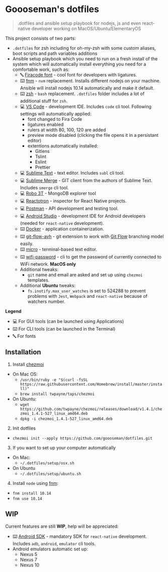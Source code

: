 # Goooseman's dotfiles

> .dotfiles and ansible setup playbook for nodejs, js and even react-native developer working on MacOS/Ubuntu/ElementaryOS

This project consists of two parts:

- `.dotfiles` for zsh including for oh-my-zsh with some custom aliases, boot scripts and path variables additions
- Ansible setup playbook which you need to run on a fresh install of the system which will automatically install everything you need for a comfortable work, such as:
    - 🔤 [Firacode font](https://app.programmingfonts.org/#firacode) - cool font for developers with ligatures.
    - ⌨️ [fnm](https://github.com/Schniz/fnm) - `nvm` replacement. Installs different nodejs on your machine. Ansible will install nodejs 10.14 automatically and make it default.
    - ⌨️ [zsh](https://ohmyz.sh/) - `bash` replacement. `.dotfiles` folder includes a lot of additional stuff for `zsh`.
    - 💻 [VS Code](https://code.visualstudio.com/) - development IDE. Includes `code` cli tool.
    Following settings will automatically applied:
        - font changed to Fira Code
        - ligatures enabled
        - rulers at width 80, 100, 120 are added
        - preview mode disabled (clicking the file opens it in a persistant editor)
        - extentions automatically installed:
            - Gitlens
            - Tslint
            - Eslint
            - Prettier
    - 💻 [Sublime Text](https://www.sublimetext.com/) - text editor. Includes `subl` cli tool.
    - 💻 [Sublime Merge](https://www.sublimemerge.com/) - GIT client from the authors of Sublime Text. Includes `smerge` cli tool.
    - 💻 [Robo 3T](https://robomongo.org/) - MongoDB explorer tool
    - 💻 [Reactotron](https://github.com/infinitered/reactotron) - inspector for React Native projects.
    - 💻 [Postman](https://www.getpostman.com/) - API development and testing tool.
    - 💻 [Android Studio](https://developer.android.com/studio) - development IDE for Android developers (needed for `react-native` development).
    - ⌨️ [Docker](https://www.docker.com/) - application containerization.
    - ⌨️ [git-flow-avh](https://github.com/petervanderdoes/gitflow-avh) - git extension to work with [Git Flow](https://danielkummer.github.io/git-flow-cheatsheet/) branching model easily.
    - ️️⌨️ [micro](https://github.com/zyedidia/micro) - terminal-based text editor.
    - ⌨️ [wifi-password](https://github.com/rauchg/wifi-password) - cli to get the password of currently connected to WiFi network. **MacOS only**
    - Additional tweaks:
        - `git` name and email are asked and set up using `chezmoi` templates.
    - Additional **Ubuntu** tweaks:
        - `fs.inotify.max_user_watches` is set to 524288 to prevent problems with `Jest`, `Webpack` and `react-native` because of watchers number.

**Legend** 
  - 💻 For GUI tools (can be launched using Applications)
  - ⌨️ For CLI tools (can be launched in the Terminal)
  - 🔤 For fonts

## Installation

1. Install [chezmoi](https://github.com/twpayne/chezmoi)
  - On Mac OS:
    - `/usr/bin/ruby -e "$(curl -fsSL https://raw.githubusercontent.com/Homebrew/install/master/install)"`
    - `brew install twpayne/taps/chezmoi`
  - On Ubuntu:
    - `wget https://github.com/twpayne/chezmoi/releases/download/v1.4.1/chezmoi_1.4.1-527_linux_amd64.deb`
    - `dpkg -i chezmoi_1.4.1-527_linux_amd64.deb`
2. Init dotfiles
  - `chezmoi init --apply https://github.com/goooseman/dotfiles.git`
3. If you want to set up your computer automatically
  - On Mac:
    - `~/.dotfiles/setup/osx.sh`
  - On Ubuntu
    - `~/.dotfiles/setup/ubuntu.sh`
4. Install `node` using [fnm](https://github.com/Schniz/fnm):
  - `fnm install 10.14`
  - `fnm use 10.14`

## WIP

Current features are still **WIP**, help will be appreciated:
- ⌨️ [Android SDK](https://developer.android.com/studio/releases/sdk-tools) - mandatory SDK for `react-native` development. Includes `adb`, `android`, `emulator` cli tools. 
- Android emulators automatic set up:
  - Nexus 5
  - Nexus 7
  - Nexus 10